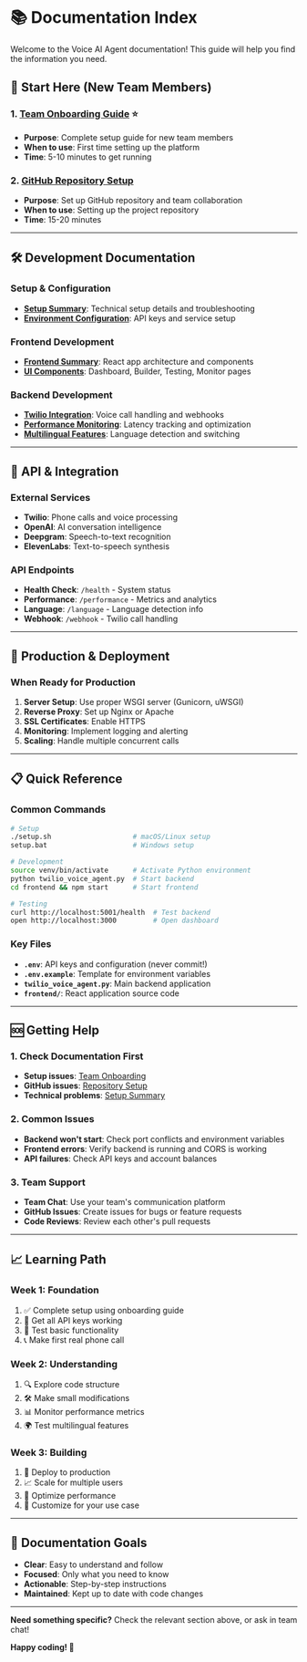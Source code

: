 # 📚 Documentation Index

Welcome to the Voice AI Agent documentation! This guide will help you find the information you need.

## 🚀 **Start Here (New Team Members)**

### **1. [Team Onboarding Guide](setup/TEAM_ONBOARDING.md)** ⭐
- **Purpose**: Complete setup guide for new team members
- **When to use**: First time setting up the platform
- **Time**: 5-10 minutes to get running

### **2. [GitHub Repository Setup](setup/GITHUB_SETUP.md)**
- **Purpose**: Set up GitHub repository and team collaboration
- **When to use**: Setting up the project repository
- **Time**: 15-20 minutes

---

## 🛠️ **Development Documentation**

### **Setup & Configuration**
- **[Setup Summary](setup/SETUP_SUMMARY.md)**: Technical setup details and troubleshooting
- **[Environment Configuration](setup/TEAM_ONBOARDING.md#-required-accounts--api-keys)**: API keys and service setup

### **Frontend Development**
- **[Frontend Summary](development/FRONTEND_SUMMARY.md)**: React app architecture and components
- **[UI Components](development/FRONTEND_SUMMARY.md#-components-overview)**: Dashboard, Builder, Testing, Monitor pages

### **Backend Development**
- **[Twilio Integration](api/README_TWILIO.md)**: Voice call handling and webhooks
- **[Performance Monitoring](development/PERFORMANCE_TESTING_SUMMARY.md)**: Latency tracking and optimization
- **[Multilingual Features](development/MULTILINGUAL_FEATURES_SUMMARY.md)**: Language detection and switching

---

## 🔌 **API & Integration**

### **External Services**
- **Twilio**: Phone calls and voice processing
- **OpenAI**: AI conversation intelligence
- **Deepgram**: Speech-to-text recognition
- **ElevenLabs**: Text-to-speech synthesis

### **API Endpoints**
- **Health Check**: `/health` - System status
- **Performance**: `/performance` - Metrics and analytics
- **Language**: `/language` - Language detection info
- **Webhook**: `/webhook` - Twilio call handling

---

## 🚀 **Production & Deployment**

### **When Ready for Production**
1. **Server Setup**: Use proper WSGI server (Gunicorn, uWSGI)
2. **Reverse Proxy**: Set up Nginx or Apache
3. **SSL Certificates**: Enable HTTPS
4. **Monitoring**: Implement logging and alerting
5. **Scaling**: Handle multiple concurrent calls

---

## 📋 **Quick Reference**

### **Common Commands**
```bash
# Setup
./setup.sh                    # macOS/Linux setup
setup.bat                     # Windows setup

# Development
source venv/bin/activate      # Activate Python environment
python twilio_voice_agent.py  # Start backend
cd frontend && npm start      # Start frontend

# Testing
curl http://localhost:5001/health  # Test backend
open http://localhost:3000         # Open dashboard
```

### **Key Files**
- **`.env`**: API keys and configuration (never commit!)
- **`.env.example`**: Template for environment variables
- **`twilio_voice_agent.py`**: Main backend application
- **`frontend/`**: React application source code

---

## 🆘 **Getting Help**

### **1. Check Documentation First**
- **Setup issues**: [Team Onboarding](setup/TEAM_ONBOARDING.md)
- **GitHub issues**: [Repository Setup](setup/GITHUB_SETUP.md)
- **Technical problems**: [Setup Summary](setup/SETUP_SUMMARY.md)

### **2. Common Issues**
- **Backend won't start**: Check port conflicts and environment variables
- **Frontend errors**: Verify backend is running and CORS is working
- **API failures**: Check API keys and account balances

### **3. Team Support**
- **Team Chat**: Use your team's communication platform
- **GitHub Issues**: Create issues for bugs or feature requests
- **Code Reviews**: Review each other's pull requests

---

## 📈 **Learning Path**

### **Week 1: Foundation**
1. ✅ Complete setup using onboarding guide
2. 🔑 Get all API keys working
3. 🧪 Test basic functionality
4. 📞 Make first real phone call

### **Week 2: Understanding**
1. 🔍 Explore code structure
2. 🛠️ Make small modifications
3. 📊 Monitor performance metrics
4. 🌍 Test multilingual features

### **Week 3: Building**
1. 🚀 Deploy to production
2. 📈 Scale for multiple users
3. 🔧 Optimize performance
4. 🎯 Customize for your use case

---

## 🎯 **Documentation Goals**

- **Clear**: Easy to understand and follow
- **Focused**: Only what you need to know
- **Actionable**: Step-by-step instructions
- **Maintained**: Kept up to date with code changes

---

**Need something specific?** Check the relevant section above, or ask in team chat!

**Happy coding! 🚀**
